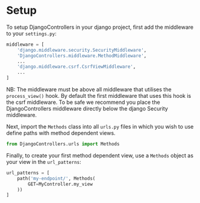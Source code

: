 # Setup

To setup DjangoControllers in your django project, first add the middleware to your `settings.py`:

```python
middleware = [
    'django.middleware.security.SecurityMiddleware',
    'DjangoControllers.middleware.MethodMiddleware',
    ...
    'django.middleware.csrf.CsrfViewMiddleware',
    ...
]
```

NB: The middleware must be above all middleware that utilises the `process_view()` hook. By default the first middleware
that uses this hook is the csrf middleware. To be safe we recommend you place the DjangoControllers middleware directly
below the django Security middleware.

Next, import the `Methods` class into all `urls.py` files in which you wish to use define
paths with method dependent views.

```python
from DjangoControllers.urls import Methods
```

Finally, to create your first method dependent view, use a `Methods` object as your view in the `url_patterns`:

```python
url_patterns = [
    path('my-endpoint/', Methods(
        GET=MyController.my_view
    ))
]
```
